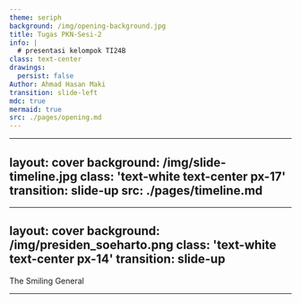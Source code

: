```yaml
---
theme: seriph
background: /img/opening-background.jpg
title: Tugas PKN-Sesi-2
info: |
  # presentasi kelompok TI24B
class: text-center
drawings:
  persist: false
Author: Ahmad Hasan Maki
transition: slide-left
mdc: true
mermaid: true
src: ./pages/opening.md
---
```


---
layout: cover
background: /img/slide-timeline.jpg
class: 'text-white text-center px-17'
transition: slide-up
src: ./pages/timeline.md
---

---
layout: cover
background: /img/presiden_soeharto.png
class: 'text-white text-center px-14'
transition: slide-up
---

<v-click>

The Smiling General

</v-click>

---
